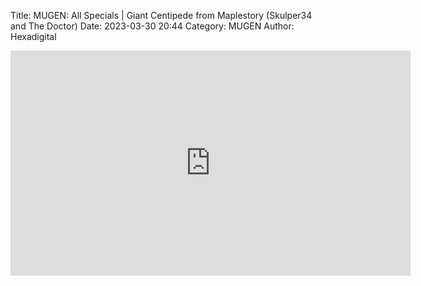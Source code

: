 Title: MUGEN: All Specials | Giant Centipede from Maplestory (Skulper34 and The Doctor)
Date: 2023-03-30 20:44
Category: MUGEN
Author: Hexadigital

<center><iframe src="https://www.youtube.com/embed/dnOesG-fSbc?feature=oembed" allow="accelerometer; autoplay; encrypted-media; gyroscope; picture-in-picture" width="640" height="360" frameborder="0"></iframe>

